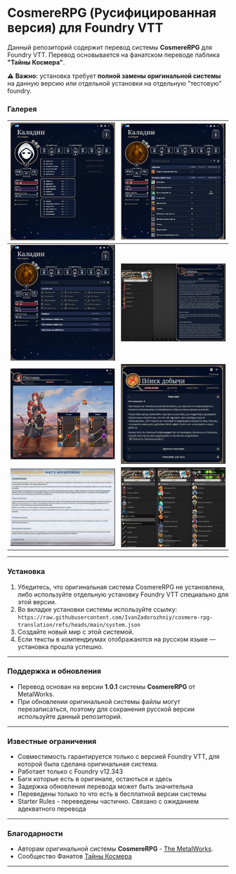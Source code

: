 # CosmereRPG (Русифицированная версия) для Foundry VTT

Данный репозиторий содержит перевод системы **CosmereRPG** для Foundry VTT. Перевод основывается на фанатском переводе паблика **"Тайны Космера"**.

⚠️ **Важно:** установка требует **полной замены оригинальной системы** на данную версию или отдельной установки на отдельную "тестовую" foundry.

### Галерея

| ![Скриншот 1](https://github.com/IvanZadorozhniy/images_repo/blob/main/cosmere-rpg-translation/Screenshot_2025-08-28_23-05-24.jpg?raw=true) | ![Скриншот 2](https://github.com/IvanZadorozhniy/images_repo/blob/main/cosmere-rpg-translation/Screenshot_2025-08-28_23-06-48.jpg?raw=true) |
|---------------------------------------|---------------------------------------|
| ![Скриншот 3](https://github.com/IvanZadorozhniy/images_repo/blob/main/cosmere-rpg-translation/Screenshot_2025-08-28_23-07-02.jpg?raw=true) | ![Скриншот 4](https://github.com/IvanZadorozhniy/images_repo/blob/main/cosmere-rpg-translation/Screenshot_2025-08-28_23-07-15.jpg?raw=true) |
| ![Скриншот 5](https://github.com/IvanZadorozhniy/images_repo/blob/main/cosmere-rpg-translation/Screenshot_2025-08-28_23-07-33.jpg?raw=true) | ![Скриншот 6](https://github.com/IvanZadorozhniy/images_repo/blob/main/cosmere-rpg-translation/Screenshot_2025-08-28_23-07-46.jpg?raw=true) |
| ![Скриншот 7](https://github.com/IvanZadorozhniy/images_repo/blob/main/cosmere-rpg-translation/Screenshot_2025-08-28_23-08-12.jpg?raw=true) | ![Скриншот 8](https://github.com/IvanZadorozhniy/images_repo/blob/main/cosmere-rpg-translation/Screenshot_2025-08-28_23-08-47.jpg?raw=true) |

---

### Установка

1. Убедитесь, что оригинальная система CosmereRPG не установлена, либо используйте отдельную установку Foundry VTT специально для этой версии.
2. Во вкладке установки системы используйте ссылку:
``` https://raw.githubusercontent.com/IvanZadorozhniy/cosmere-rpg-translation/refs/heads/main/system.json ```
3. Создайте новый мир с этой системой.
4. Если тексты в компендиумах отображаются на русском языке — установка прошла успешно.
---

### Поддержка и обновления

* Перевод основан на версии **1.0.1** системы **CosmereRPG** от MetalWorks.
* При обновлении оригинальной системы файлы могут перезаписаться, поэтому для сохранения русской версии используйте данный репозиторий.

---

### Известные ограничения

* Совместимость гарантируется только с версией Foundry VTT, для которой была сделана оригинальная система.
* Работает только с Foundry v12.343
* Баги которые есть в оригинале, остаються и здесь
* Задержка обновления перевода может быть значительна
* Переведены только то что есть в бесплатной версии системы
* Starter Rules - переведены частично. Связано с ожиданием адекватного перевода 
---

### Благодарности

* Авторам оригинальной системы **CosmereRPG** - [The MetalWorks](https://github.com/the-metalworks).
* Сообщество Фанатов [Тайны Космера](https://t.me/cosmeretrpg)

---

